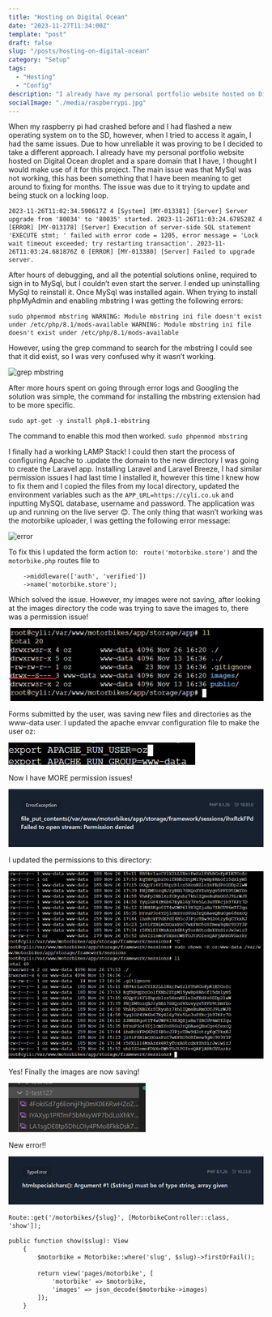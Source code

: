 ```yaml
---
title: "Hosting on Digital Ocean"
date: "2023-11-27T11:34:00Z"
template: "post"
draft: false
slug: "/posts/hosting-on-digital-ocean"
category: "Setup"
tags:
  - "Hosting"
  - "Config"
description: "I already have my personal portfolio website hosted on Digital Ocean droplet and a spare domain that I have, I thought I would make use of it for this project."
socialImage: "./media/raspberrypi.jpg"
---
```


When my raspberry pi had crashed before and I had flashed a new operating system on to the SD, however, when I tried to access it again, I had the same issues. Due to how unreliable it was proving to be I decided to take a different approach.
I already have my personal portfolio website hosted on Digital Ocean droplet and a spare domain that I have, I thought I would make use of it for this project.
The main issue was that MySql was not working, this has been something that I have been meaning to get around to fixing for months. The issue was due to it trying to update and being stuck on a locking loop.
```
2023-11-26T11:02:34.590617Z 4 [System] [MY-013381] [Server] Server upgrade from '80034' to '80035' started. 2023-11-26T11:03:24.678528Z 4 [ERROR] [MY-013178] [Server] Execution of server-side SQL statement 'EXECUTE stmt; ' failed with error code = 1205, error message = 'Lock wait timeout exceeded; try restarting transaction'. 2023-11-26T11:03:24.681876Z 0 [ERROR] [MY-013380] [Server] Failed to upgrade server.
```
After hours of debugging, and all the potential solutions online, required to sign in to MySql, but I couldn’t even start the server.  I ended up uninstalling MySql to reinstall it.
Once MySql was installed again. When trying to install phpMyAdmin and enabling mbstring I was getting the following errors:
```
sudo phpenmod mbstring WARNING: Module mbstring ini file doesn't exist under /etc/php/8.1/mods-available WARNING: Module mbstring ini file doesn't exist under /etc/php/8.1/mods-available
```
However, using the grep command to search for the mbstring I could see that it did exist, so I was very confused why it wasn’t working.

![grep mbstring](./media/mbstring.jpg)

After more hours spent on going through error logs and Googling the solution was simple, the command for installing the mbstring extension had to be more specific.
```
sudo apt-get -y install php8.1-mbstring
```
The command to enable this mod then worked.
```sudo phpenmod mbstring```

I finally had a working LAMP Stack! I could then start the process of configuring Apache to .update the domain to the new directory I was going to create the Laravel app.
Installing Laravel and Laravel Breeze, I had similar permission issues I had last time I installed it, however this time I knew how to fix them and I copied the files from my local directory, updated the environment variables such as the `APP_URL=https://cyli.co.uk` and inputting MySQL database, username and password.  The application was up and running on the live server 😊.
The only thing that wasn’t working was the motorbike uploader, I was getting the following error message:

![error](./media/error.jpg)

To fix this I updated the form action to: ` route('motorbike.store')` and the `motorbike.php` routes file to

``` Route::post('/motorbike/create', [MotorbikeController::class, 'store'])
    ->middleware(['auth', 'verified'])
    ->name('motorbike.store');
```
Which solved the issue.
However, my images were not saving, after looking at the images directory the code was trying to save the images to, there was a permission issue!

![storage](./media/storage.png)

Forms submitted by the user, was saving new files and directories as the www-data user.  I updated the apache envvar configuration file to make the user oz:

![oz](./media/group.png)

Now I have MORE permission issues!

![permissions](./media/permissons.png)


I updated the permissions to this directory:

![updated permissions](./media/updated%20permissons.png)

Yes! Finally the images are now saving!

![saving](./media/saving.png)

New error!!

![images error](./media/errer-image-array.png)

```
Route::get('/motorbikes/{slug}', [MotorbikeController::class, 'show']);
```
```
public function show($slug): View
    {
        $motorbike = Motorbike::where('slug', $slug)->firstOrFail();

        return view('pages/motorbike', [
            'motorbike' => $motorbike,
            'images' => json_decode($motorbike->images)
        ]);
    }
```



